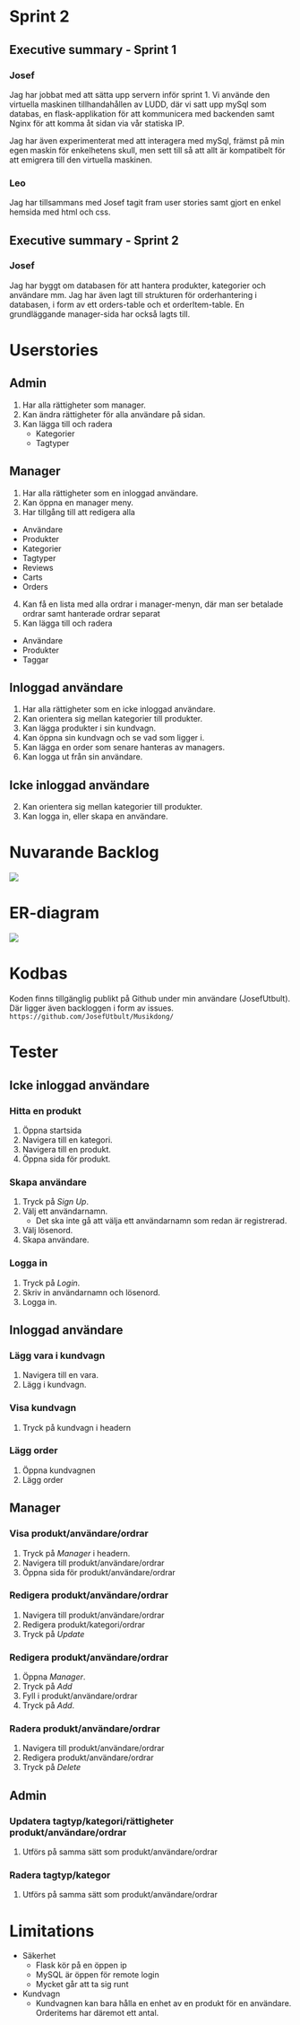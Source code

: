# Sprint 2

## Executive summary - Sprint 1

### Josef

Jag har jobbat med att sätta upp servern inför sprint 1. Vi använde den virtuella maskinen tillhandahållen av LUDD, där vi satt upp mySql som databas, en flask-applikation för att kommunicera med backenden samt Nginx för att komma åt sidan via vår statiska IP.

Jag har även experimenterat med att interagera med mySql, främst på min egen maskin för enkelhetens skull, men sett till så att allt är kompatibelt för att emigrera till den virtuella maskinen.

### Leo

Jag har tillsammans med Josef tagit fram user stories samt gjort en enkel hemsida med html och css. 

## Executive summary - Sprint 2

### Josef

Jag har byggt om databasen för att hantera produkter, kategorier och användare mm. Jag har även lagt till strukturen för orderhantering i databasen, i form av ett orders-table och et orderItem-table. En grundläggande manager-sida har också lagts till.

# Userstories

## Admin

1. Har alla rättigheter som manager.
2. Kan ändra rättigheter för alla användare på sidan.
3. Kan lägga till och radera
	+ Kategorier
	+ Tagtyper

## Manager

1. Har alla rättigheter som en inloggad användare.
2. Kan öppna en manager meny.
3. Har tillgång till att redigera alla
  + Användare
  + Produkter
  + Kategorier 
  + Tagtyper
  + Reviews
  + Carts
  + Orders

4. Kan få en lista med alla ordrar i manager-menyn, där man ser betalade ordrar samt hanterade ordrar separat
5. Kan lägga till och radera
  + Användare
  + Produkter
  + Taggar
  
## Inloggad användare

1. Har alla rättigheter som en icke inloggad användare.
2. Kan orientera sig mellan kategorier till produkter.
3. Kan lägga produkter i sin kundvagn.
4. Kan öppna sin kundvagn och se vad som ligger i.
5. Kan lägga en order som senare hanteras av managers.
6. Kan logga ut från sin användare.

## Icke inloggad användare

2. Kan orientera sig mellan kategorier till produkter.
3. Kan logga in, eller skapa en användare.

# Nuvarande Backlog

![](https://snipboard.io/VsZz31.jpg)

# ER-diagram

![](https://snipboard.io/Q965AY.jpg)

# Kodbas

Koden finns tillgänglig publikt på Github under min användare (JosefUtbult). Där ligger även backloggen i form av issues.
``` https://github.com/JosefUtbult/Musikdong/```

# Tester

## Icke inloggad användare

### Hitta en produkt

1. Öppna startsida
2. Navigera till en kategori.
3. Navigera till en produkt.
4. Öppna sida för produkt.

### Skapa användare

1. Tryck på _Sign Up_.
2. Välj ett användarnamn.
	+ Det ska inte gå att välja ett användarnamn som redan är registrerad.
3. Välj lösenord.
4. Skapa användare.

### Logga in

1. Tryck på _Login_.
2. Skriv in användarnamn och lösenord.
3. Logga in.

## Inloggad användare

### Lägg vara i kundvagn

1. Navigera till en vara.
2. Lägg i kundvagn.

### Visa kundvagn

1. Tryck på kundvagn i headern

### Lägg order

1. Öppna kundvagnen
2. Lägg order

## Manager

### Visa produkt/användare/ordrar

1. Tryck på _Manager_ i headern.
2. Navigera till produkt/användare/ordrar
3. Öppna sida för produkt/användare/ordrar

### Redigera produkt/användare/ordrar

1. Navigera till produkt/användare/ordrar
2. Redigera produkt/kategori/ordrar
3. Tryck på _Update_

### Redigera produkt/användare/ordrar

1. Öppna _Manager_.
2. Tryck på _Add_
3. Fyll i produkt/användare/ordrar
4. Tryck på _Add_.

### Radera produkt/användare/ordrar

1. Navigera till produkt/användare/ordrar
2. Redigera produkt/användare/ordrar
3. Tryck på _Delete_

## Admin

### Updatera tagtyp/kategori/rättigheter produkt/användare/ordrar
1. Utförs på samma sätt som produkt/användare/ordrar

### Radera tagtyp/kategor
1. Utförs på samma sätt som produkt/användare/ordrar

# Limitations
* Säkerhet
	+ Flask kör på en öppen ip
	+ MySQL är öppen för remote login
  	+ Mycket går att ta sig runt
* Kundvagn
  	+ Kundvagnen kan bara hålla en enhet av en produkt för en användare. Orderitems har däremot ett antal.
